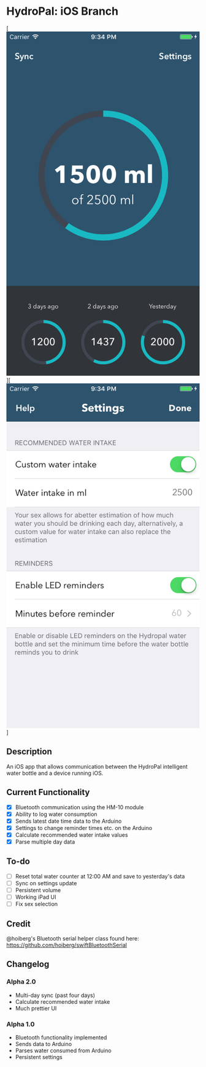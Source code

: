 # HydroPal: iOS Branch
[![dashboard](https://raw.githubusercontent.com/Hydropal/Hydropal-iOS/master/img/dashboard.png)][![settings](https://raw.githubusercontent.com/Hydropal/Hydropal-iOS/master/img/settings.png)]

## Description
An iOS app that allows communication between the HydroPal intelligent water bottle and a device running iOS.

## Current Functionality
- [x] Bluetooth communication using the HM-10 module
- [x] Ability to log water consumption
- [x] Sends latest date time data to the Arduino
- [x] Settings to change reminder times etc. on the Arduino
- [x] Calculate recommended water intake values
- [x] Parse multiple day data

## To-do
- [ ] Reset total water counter at 12:00 AM and save to yesterday's data
- [ ] Sync on settings update
- [ ] Persistent volume
- [ ] Working iPad UI
- [ ] Fix sex selection

## Credit
@hoiberg's Bluetooth serial helper class found here: https://github.com/hoiberg/swiftBluetoothSerial

## Changelog
### Alpha 2.0
- Multi-day sync (past four days)
- Calculate recommended water intake
- Much prettier UI

### Alpha 1.0
- Bluetooth functionality implemented
- Sends data to Arduino
- Parses water consumed from Arduino
- Persistent settings
